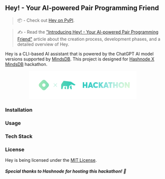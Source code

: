 ## Hey! - Your AI-powered Pair Programming Friend

> :package: - Check out <a href="">Hey on PyPI</a>.

> :writing_hand: - Read the <a href="https://imsadra/introducing-hey-your-ai-powered-pair-programming-friend">"Introducing Hey! - Your AI-powered Pair Programming Friend"</a> article about the creation process, development phases, and a detailed overview of Hey.

Hey is a CLI-based AI assistant that is powered by the ChatGPT AI model versions supported by [MindsDB](https://mindsdb.com/). This project is designed for [Hashnode X MindsDB](https://hashnode.com/hackathons/mindsdb?source=hncounter-feed) hackathon.

<p align="center">
    <a href="https://hashnode.com/hackathons/mindsdb?source=hncounter-feed"><img src="media/badge.svg" width=350 height=90></a>
</p>

### Installation

### Usage

### Tech Stack

### License
Hey is being licensed under the [MIT License](LICENSE).

##### Special thanks to Hashnode for hosting this hackathon! :beer:
